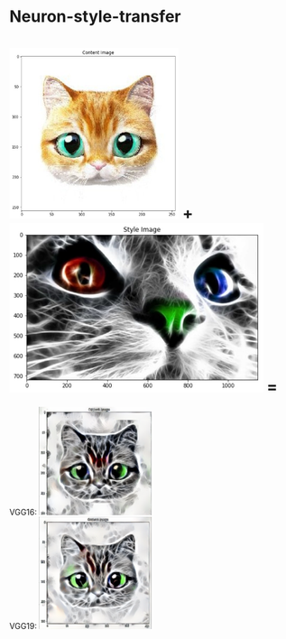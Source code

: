 # Neuron-style-transfer

<img src="style and content images/content1.jpg" width="300"/>  +  <img src="style and content images/style1.jpg" alt="total loss" height="300"/> =
<br/>
=
VGG16: <img src="output images/VGG16_1.png"  width="200"/>
<br/>
VGG19: <img src="output images/VGG19_1.png"  width="200"/>
<br/>

